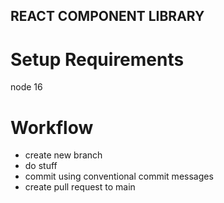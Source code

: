 ## REACT COMPONENT LIBRARY

# Setup Requirements

node 16

# Workflow

- create new branch
- do stuff
- commit using conventional commit messages
- create pull request to main

